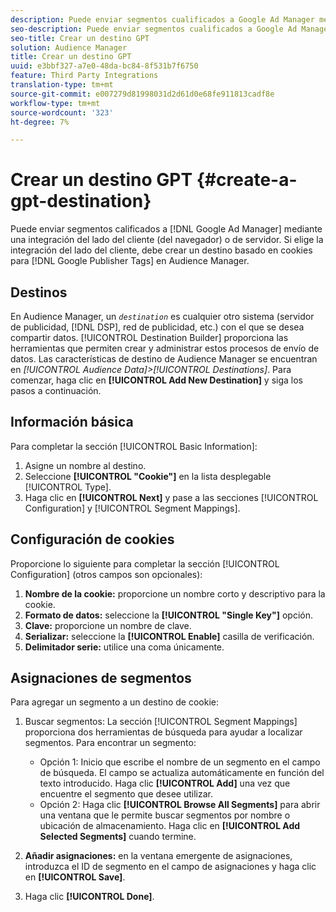```yaml
---
description: Puede enviar segmentos cualificados a Google Ad Manager mediante una integración de cliente (de lado del explorador) o de servidor. Si elige la integración del lado del cliente, debe crear un destino basado en cookies para Google Publisher Tags en Audience Manager.
seo-description: Puede enviar segmentos cualificados a Google Ad Manager mediante una integración de cliente (de lado del explorador) o de servidor. Si elige la integración del lado del cliente, debe crear un destino basado en cookies para Google Publisher Tags en Audience Manager.
seo-title: Crear un destino GPT
solution: Audience Manager
title: Crear un destino GPT
uuid: e3bbf327-a7e0-48da-bc84-8f531b7f6750
feature: Third Party Integrations
translation-type: tm+mt
source-git-commit: e007279d81998031d2d61d0e68fe911813cadf8e
workflow-type: tm+mt
source-wordcount: '323'
ht-degree: 7%

---
```



# Crear un destino GPT {#create-a-gpt-destination}

Puede enviar segmentos calificados a [!DNL Google Ad Manager] mediante una integración del lado del cliente (del navegador) o de servidor. Si elige la integración del lado del cliente, debe crear un destino basado en cookies para [!DNL Google Publisher Tags] en Audience Manager.

## Destinos 

En Audience Manager, un *`destination`* es cualquier otro sistema (servidor de publicidad, [!DNL DSP], red de publicidad, etc.) con el que se desea compartir datos. [!UICONTROL Destination Builder] proporciona las herramientas que permiten crear y administrar estos procesos de envío de datos. Las características de destino de Audience Manager se encuentran en *[!UICONTROL Audience Data]>[!UICONTROL Destinations]*. Para comenzar, haga clic en **[!UICONTROL Add New Destination]** y siga los pasos a continuación.

## Información básica

Para completar la sección [!UICONTROL Basic Information]:

1. Asigne un nombre al destino.
1. Seleccione **[!UICONTROL "Cookie"]** en la lista desplegable [!UICONTROL Type].
1. Haga clic en **[!UICONTROL Next]** y pase a las secciones [!UICONTROL Configuration] y [!UICONTROL Segment Mappings].

## Configuración de cookies

Proporcione lo siguiente para completar la sección [!UICONTROL Configuration] (otros campos son opcionales):

1. **Nombre de la cookie:** proporcione un nombre corto y descriptivo para la cookie.
1. **Formato de datos:** seleccione la  **[!UICONTROL "Single Key"]** opción.
1. **Clave:** proporcione un nombre de clave.
1. **Serializar:** seleccione la  **[!UICONTROL Enable]** casilla de verificación.
1. **Delimitador serie:** utilice una coma únicamente.

## Asignaciones de segmentos

Para agregar un segmento a un destino de cookie:

1. Buscar segmentos: La sección [!UICONTROL Segment Mappings] proporciona dos herramientas de búsqueda para ayudar a localizar segmentos. Para encontrar un segmento:

   * Opción 1: Inicio que escribe el nombre de un segmento en el campo de búsqueda. El campo se actualiza automáticamente en función del texto introducido. Haga clic **[!UICONTROL Add]** una vez que encuentre el segmento que desee utilizar.
   * Opción 2: Haga clic **[!UICONTROL Browse All Segments]** para abrir una ventana que le permite buscar segmentos por nombre o ubicación de almacenamiento. Haga clic en **[!UICONTROL Add Selected Segments]** cuando termine.

1. **Añadir asignaciones:** en la ventana emergente de asignaciones, introduzca el ID de segmento en el campo de asignaciones y haga clic en  **[!UICONTROL Save]**.

1. Haga clic **[!UICONTROL Done]**.